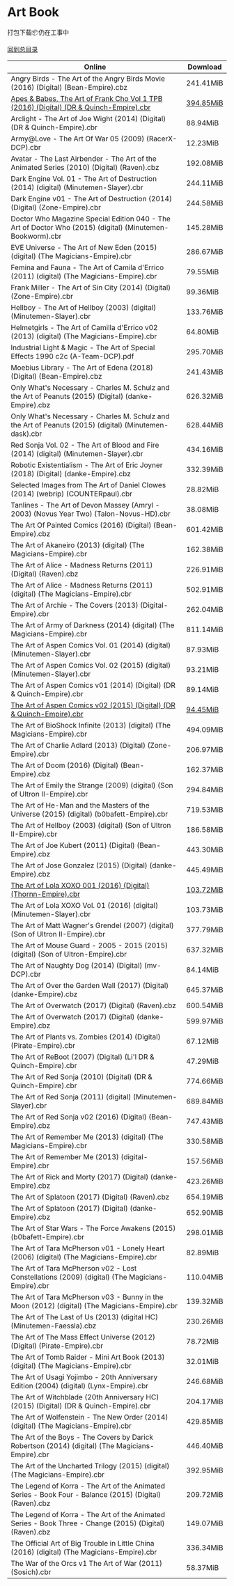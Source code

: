 # Art Book

打包下载📦仍在工事中

[回到总目录](/Catalogs.md)







Online | Download
--- | ---
Angry Birds - The Art of the Angry Birds Movie (2016) (Digital) (Bean-Empire).cbz | 241.41MiB
[Apes & Babes, The Art of Frank Cho Vol 1 TPB (2016) (Digital) (DR & Quinch-Empire).cbr](https://github.com/alicewish/markdown/blob/master/comic/Apes-Babes-Art-of-Frank-Cho-Vol-1-TPB-2016-Digital-DR-Quinch-Empire-cbr.md) | [394.85MiB](https://pan.baidu.com/s/1hrG8swk#list/path=%2F0-Day%20Week%20of%202016%20Q2%2F0-Day%20Week%20of%202016.05.11%2F%E3%82%A8%E3%82%BD%E3%82%AB%E3%82%AF%E3%82%B5%E3%82%A8%E3%82%AF%E3%82%AD%E3%82%A6%E3%82%A2%E3%82%AA%E3%82%B1%E3%82%B9%E3%82%A6%E3%82%B7%E3%82%AD%E3%82%BD%E3%82%BF%E3%82%AF%E3%82%A2%E3%82%B1%E3%82%A4%E3%82%B3%E3%82%A8%E3%82%B9%E3%82%BB%E3%82%BD%E3%82%A2%E3%82%AA%E3%82%BF%E3%82%BD%E3%82%A2&parentPath=%2F0-Day%20Week%20of%202016%20Q2)
Arclight - The Art of Joe Wight (2014) (Digital) (DR & Quinch-Empire).cbr | 88.94MiB
Army@Love - The Art Of War 05 (2009) (RacerX-DCP).cbr | 12.23MiB
Avatar - The Last Airbender - The Art of the Animated Series (2010) (Digital) (Raven).cbz | 192.08MiB
Dark Engine Vol. 01 - The Art of Destruction (2014) (digital) (Minutemen-Slayer).cbr | 244.11MiB
Dark Engine v01 - The Art of Destruction (2014) (Digital) (Zone-Empire).cbr | 244.58MiB
Doctor Who Magazine Special Edition 040 - The Art of Doctor Who (2015) (digital) (Minutemen-Bookworm).cbr | 145.28MiB
EVE Universe - The Art of New Eden (2015) (digital) (The Magicians-Empire).cbr | 286.67MiB
Femina and Fauna - The Art of Camila d'Errico (2011) (digital) (The Magicians-Empire).cbr | 79.55MiB
Frank Miller - The Art of Sin City (2014) (Digital) (Zone-Empire).cbr | 99.36MiB
Hellboy - The Art of Hellboy (2003) (digital) (Minutemen-Slayer).cbr | 133.76MiB
Helmetgirls - The Art of Camilla d'Errico v02 (2013) (digital) (The Magicians-Empire).cbr | 64.80MiB
Industrial Light & Magic - The Art of Special Effects 1990 c2c (A-Team-DCP).pdf | 295.70MiB
Moebius Library - The Art of Edena (2018) (Digital) (Bean-Empire).cbz | 241.43MiB
Only What's Necessary - Charles M. Schulz and the Art of Peanuts (2015) (Digital) (danke-Empire).cbz | 626.32MiB
Only What's Necessary - Charles M. Schulz and the Art of Peanuts (2015) (digital) (Minutemen-dask).cbr | 628.44MiB
Red Sonja Vol. 02 - The Art of Blood and Fire (2014) (digital) (Minutemen-Slayer).cbr | 434.16MiB
Robotic Existentialism - The Art of Eric Joyner (2018) (Digital) (danke-Empire).cbz | 332.39MiB
Selected Images from The Art of Daniel Clowes (2014) (webrip) (COUNTERpaul).cbr | 28.82MiB
Tanlines - The Art of Devon Massey (Amryl - 2003) (Novus Year Two) (Talon-Novus-HD).cbr | 38.08MiB
The Art Of Painted Comics (2016) (Digital) (Bean-Empire).cbz | 601.42MiB
The Art of Akaneiro (2013) (digital) (The Magicians-Empire).cbr | 162.38MiB
The Art of Alice - Madness Returns (2011) (Digital) (Raven).cbz | 226.91MiB
The Art of Alice - Madness Returns (2011) (digital) (The Magicians-Empire).cbr | 502.91MiB
The Art of Archie - The Covers (2013) (Digital-Empire).cbr | 262.04MiB
The Art of Army of Darkness (2014) (digital) (The Magicians-Empire).cbr | 811.14MiB
The Art of Aspen Comics Vol. 01 (2014) (digital) (Minutemen-Slayer).cbr | 87.93MiB
The Art of Aspen Comics Vol. 02 (2015) (digital) (Minutemen-Slayer).cbr | 93.21MiB
The Art of Aspen Comics v01 (2014) (Digital) (DR & Quinch-Empire).cbr | 89.14MiB
[The Art of Aspen Comics v02 (2015) (Digital) (DR & Quinch-Empire).cbr](https://github.com/alicewish/markdown/blob/master/comic/Art-of-Aspen-Comics-v02-2015-Digital-DR-Quinch-Empire-cbr.md) | [94.45MiB](https://pan.baidu.com/s/1slOadXz#list/path=%2F0-Day%20Week%20of%202015%20Q3%2F0-Day%20Week%20of%202015.09.09%2F%E3%82%BF%E3%82%BB%E3%82%AA%E3%82%BB%E3%82%A4%E3%82%B7%E3%82%B9%E3%82%AB%E3%82%B9%E3%82%AB%E3%82%BB%E3%82%AB%E3%82%B9%E3%82%BB%E3%82%AB%E3%82%BD%E3%82%A8%E3%82%BF%E3%82%AF%E3%82%BB%E3%82%B3%E3%82%AA%E3%82%A4%E3%82%B1%E3%82%B5%E3%82%A8%E3%82%B9%E3%82%A4%E3%82%AB%E3%82%BD%E3%82%BD%E3%82%BF&parentPath=%2F0-Day%20Week%20of%202015%20Q3)
The Art of BioShock Infinite (2013) (digital) (The Magicians-Empire).cbr | 494.09MiB
The Art of Charlie Adlard (2013) (Digital) (Zone-Empire).cbr | 206.97MiB
The Art of Doom (2016) (Digital) (Bean-Empire).cbz | 162.37MiB
The Art of Emily the Strange (2009) (digital) (Son of Ultron II-Empire).cbr | 294.84MiB
The Art of He-Man and the Masters of the Universe (2015) (digital) (b0bafett-Empire).cbr | 719.53MiB
The Art of Hellboy (2003) (digital) (Son of Ultron II-Empire).cbr | 186.58MiB
The Art of Joe Kubert (2011) (Digital) (Bean-Empire).cbz | 443.30MiB
The Art of Jose Gonzalez (2015) (Digital) (danke-Empire).cbz | 445.49MiB
[The Art of Lola XOXO 001 (2016) (Digital) (Thornn-Empire).cbr](https://github.com/alicewish/markdown/blob/master/comic/Art-of-Lola-XOXO-001-2016-Digital-Thornn-Empire-cbr.md) | [103.72MiB](https://pan.baidu.com/s/1hrV14ig#list/path=%2F0-Day%20Week%20of%202016%20Q2%2F0-Day%20Week%20of%202016.06.08%2F%E3%82%BB%E3%82%AB%E3%82%AB%E3%82%BD%E3%82%A2%E3%82%AF%E3%82%A8%E3%82%AA%E3%82%B1%E3%82%AB%E3%82%B5%E3%82%AB%E3%82%B7%E3%82%BB%E3%82%AD%E3%82%AB%E3%82%A4%E3%82%B3%E3%82%B5%E3%82%BF%E3%82%B5%E3%82%BF%E3%82%B1%E3%82%BB%E3%82%AB%E3%82%A6%E3%82%B7%E3%82%A6%E3%82%AF%E3%82%B9%E3%82%A2%E3%82%A2&parentPath=%2F0-Day%20Week%20of%202016%20Q2)
The Art of Lola XOXO Vol. 01 (2016) (digital) (Minutemen-Slayer).cbr | 103.73MiB
The Art of Matt Wagner's Grendel (2007) (digital) (Son of Ultron II-Empire).cbr | 377.79MiB
The Art of Mouse Guard - 2005 - 2015 (2015) (digital) (Son of Ultron-Empire).cbr | 637.32MiB
The Art of Naughty Dog (2014) (Digital) (mv-DCP).cbr | 84.14MiB
The Art of Over the Garden Wall (2017) (Digital) (danke-Empire).cbz | 645.37MiB
The Art of Overwatch (2017) (Digital) (Raven).cbz | 600.54MiB
The Art of Overwatch (2017) (Digital) (danke-Empire).cbz | 599.97MiB
The Art of Plants vs. Zombies (2014) (Digital) (Pirate-Empire).cbr | 67.12MiB
The Art of ReBoot (2007) (Digital) (Li'l DR & Quinch-Empire).cbr | 47.29MiB
The Art of Red Sonja (2010) (Digital) (DR & Quinch-Empire).cbr | 774.66MiB
The Art of Red Sonja (2011) (digital) (Minutemen-Slayer).cbr | 689.84MiB
The Art of Red Sonja v02 (2016) (Digital) (Bean-Empire).cbz | 747.43MiB
The Art of Remember Me (2013) (digital) (The Magicians-Empire).cbr | 330.58MiB
The Art of Remember Me (2013) (digital-Empire).cbr | 157.56MiB
The Art of Rick and Morty (2017) (Digital) (danke-Empire).cbz | 423.26MiB
The Art of Splatoon (2017) (Digital) (Raven).cbz | 654.19MiB
The Art of Splatoon (2017) (Digital) (danke-Empire).cbz | 652.90MiB
The Art of Star Wars - The Force Awakens (2015) (b0bafett-Empire).cbr | 298.01MiB
The Art of Tara McPherson v01 - Lonely Heart (2006) (digital) (The Magicians-Empire).cbr | 82.89MiB
The Art of Tara McPherson v02 - Lost Constellations (2009) (digital) (The Magicians-Empire).cbr | 110.04MiB
The Art of Tara McPherson v03 - Bunny in the Moon (2012) (digital) (The Magicians-Empire).cbr | 139.32MiB
The Art of The Last of Us (2013) (digital HC) (Minutemen-Faessla).cbz | 230.26MiB
The Art of The Mass Effect Universe (2012) (Digital) (Pirate-Empire).cbr | 78.72MiB
The Art of Tomb Raider - Mini Art Book (2013) (digital) (The Magicians-Empire).cbr | 32.01MiB
The Art of Usagi Yojimbo - 20th Anniversary Edition (2004) (digital) (Lynx-Empire).cbr | 246.68MiB
The Art of Witchblade (20th Anniversary HC) (2015) (Digital) (DR & Quinch-Empire).cbr | 204.17MiB
The Art of Wolfenstein - The New Order (2014) (digital) (The Magicians-Empire).cbr | 429.85MiB
The Art of the Boys - The Covers by Darick Robertson (2014) (digital) (The Magicians-Empire).cbr | 446.40MiB
The Art of the Uncharted Trilogy (2015) (digital) (The Magicians-Empire).cbr | 392.95MiB
The Legend of Korra - The Art of the Animated Series - Book Four - Balance (2015) (Digital) (Raven).cbz | 209.72MiB
The Legend of Korra - The Art of the Animated Series - Book Three - Change (2015) (Digital) (Raven).cbz | 149.07MiB
The Official Art of Big Trouble in Little China (2016) (digital) (The Magicians-Empire).cbr | 336.34MiB
The War of the Orcs v1 The Art of War (2011) (Sosich).cbr | 58.37MiB
